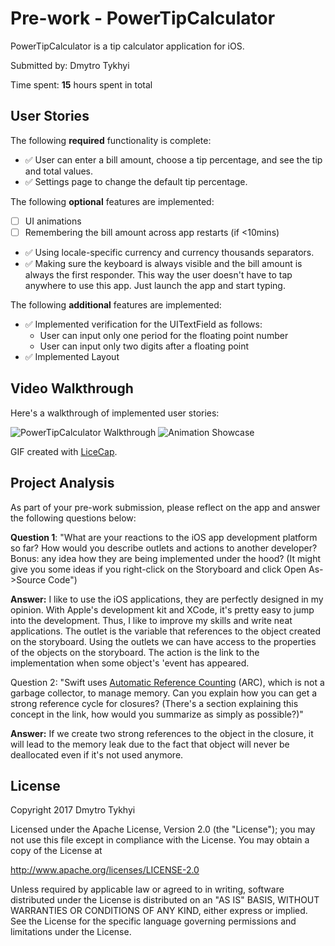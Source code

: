 # Pre-work - PowerTipCalculator

PowerTipCalculator is a tip calculator application for iOS.

Submitted by: Dmytro Tykhyi

Time spent: **15** hours spent in total

## User Stories

The following **required** functionality is complete:

* ✅ User can enter a bill amount, choose a tip percentage, and see the tip and total values.
* ✅ Settings page to change the default tip percentage.

The following **optional** features are implemented:
* [ ] UI animations
* [ ] Remembering the bill amount across app restarts (if <10mins)
* ✅ Using locale-specific currency and currency thousands separators.
* ✅ Making sure the keyboard is always visible and the bill amount is always the first responder. This way the user doesn't have to tap anywhere to use this app. Just launch the app and start typing.

The following **additional** features are implemented:

- ✅ Implemented verification for the UITextField as follows:
  - User can input only one period for the floating point number
  - User can input only two digits after a floating point
- ✅ Implemented Layout

## Video Walkthrough 

Here's a walkthrough of implemented user stories:

<img src='http://i.imgur.com/bXfN4H8.gif' title='PowerTipCalculator Walkthrough' width='' alt='PowerTipCalculator Walkthrough' />
<img src='http://i.imgur.com/l9mmn8T.gif' title='Animation Showcase' width='' alt='Animation Showcase' />

GIF created with [LiceCap](http://www.cockos.com/licecap/).

## Project Analysis

As part of your pre-work submission, please reflect on the app and answer the following questions below:

**Question 1**: "What are your reactions to the iOS app development platform so far? How would you describe outlets and actions to another developer? Bonus: any idea how they are being implemented under the hood? (It might give you some ideas if you right-click on the Storyboard and click Open As->Source Code")

**Answer:** I like to use the iOS applications, they are perfectly designed in my opinion. With Apple's development kit and XCode, it's pretty easy to jump into the development. Thus, I like to improve my skills and write neat applications. The outlet is the variable that references to the object created on the storyboard. Using the outlets we can have access to the properties of the objects on the storyboard. The action is the link to the implementation when some object's 'event has appeared. 

Question 2: "Swift uses [Automatic Reference Counting](https://developer.apple.com/library/content/documentation/Swift/Conceptual/Swift_Programming_Language/AutomaticReferenceCounting.html#//apple_ref/doc/uid/TP40014097-CH20-ID49) (ARC), which is not a garbage collector, to manage memory. Can you explain how you can get a strong reference cycle for closures? (There's a section explaining this concept in the link, how would you summarize as simply as possible?)"

**Answer:** If we create two strong references to the object in the closure, it will lead to the memory leak due to the fact that object will never be deallocated even if it's not used anymore. 


## License

  Copyright 2017 Dmytro Tykhyi

  Licensed under the Apache License, Version 2.0 (the "License");
  you may not use this file except in compliance with the License.
  You may obtain a copy of the License at

  http://www.apache.org/licenses/LICENSE-2.0

  Unless required by applicable law or agreed to in writing, software
  distributed under the License is distributed on an "AS IS" BASIS,
  WITHOUT WARRANTIES OR CONDITIONS OF ANY KIND, either express or implied.
  See the License for the specific language governing permissions and
  limitations under the License.
